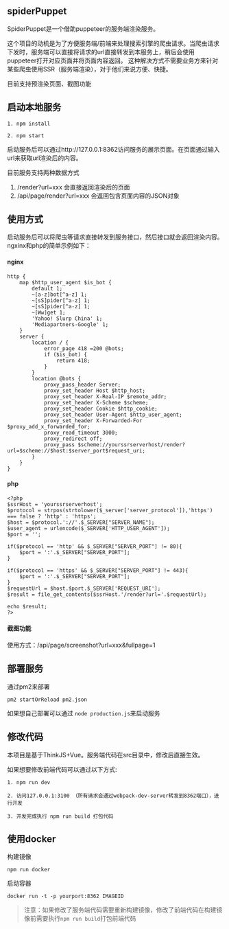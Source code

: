 
## spiderPuppet

SpiderPuppet是一个借助puppeteer的服务端渲染服务。

这个项目的动机是为了方便服务端/前端来处理搜索引擎的爬虫请求。当爬虫请求下发时，服务端可以直接将请求的url直接转发到本服务上，稍后会使用puppeteer打开对应页面并将页面内容返回。
这种解决方式不需要业务方来针对某些爬虫使用SSR（服务端渲染），对于他们来说方便、快捷。

目前支持预渲染页面、截图功能

## 启动本地服务

```
1. npm install

2. npm start
```

启动服务后可以通过http://127.0.0.1:8362访问服务的展示页面。在页面通过输入url来获取url渲染后的内容。

目前服务支持两种数据方式

1. /render?url=xxx 会直接返回渲染后的页面
2. /api/page/render?url=xxx 会返回包含页面内容的JSON对象

## 使用方式

启动服务后可以将爬虫等请求直接转发到服务接口，然后接口就会返回渲染内容。ngxinx和php的简单示例如下：

#### nginx
```
http {
    map $http_user_agent $is_bot {
        default 1;
        ~[a-z]bot[^a-z] 1;
        ~[sS]pider[^a-z] 1;
        ~[sS]pider[^a-z] 1;
        ~[Ww]get 1;
        'Yahoo! Slurp China' 1;
        'Mediapartners-Google' 1;
    }
    server {
        location / {
            error_page 418 =200 @bots;
            if ($is_bot) {
                return 418;
            }
        }
        location @bots {
            proxy_pass_header Server;
            proxy_set_header Host $http_host;
            proxy_set_header X-Real-IP $remote_addr;
            proxy_set_header X-Scheme $scheme;
            proxy_set_header Cookie $http_cookie;
            proxy_set_header User-Agent $http_user_agent;
            proxy_set_header X-Forwarded-For $proxy_add_x_forwarded_for;
            proxy_read_timeout 3000;
            proxy_redirect off;
            proxy_pass $scheme://yourssrserverhost/render?url=$scheme://$host:$server_port$request_uri;
        }
    }
}
```

#### php 
```
<?php
$ssrHost = 'yourssrserverhost';
$protocol = strpos(strtolower($_server['server_protocol']),'https')  === false ? 'http' : 'https';
$host = $protocol.'://'.$_SERVER["SERVER_NAME"];
$user_agent = urlencode($_SERVER['HTTP_USER_AGENT']);
$port = '';

if($protocol == 'http' && $_SERVER["SERVER_PORT"] != 80){
    $port = ':'.$_SERVER["SERVER_PORT"];
}

if($protocol == 'https' && $_SERVER["SERVER_PORT"] != 443){
    $port = ':'.$_SERVER["SERVER_PORT"];
}
$requestUrl = $host.$port.$_SERVER['REQUEST_URI'];
$result = file_get_contents($ssrHost.'/render?url='.$requestUrl);

echo $result;
?>
```

#### 截图功能

使用方式：/api/page/screenshot?url=xxx&fullpage=1

## 部署服务

通过pm2来部署

```
pm2 startOrReload pm2.json

```
如果想自己部署可以通过 ```node production.js```来启动服务

## 修改代码

本项目是基于ThinkJS+Vue。服务端代码在src目录中，修改后直接生效。

如果想要修改前端代码可以通过以下方式:

```
1. npm run dev 

2. 访问127.0.0.1:3100 （所有请求会通过webpack-dev-server转发到8362端口），进行开发

3. 开发完成执行 npm run build 打包代码

```
## 使用docker

构建镜像

```
npm run docker
```

启动容器

```
docker run -t -p yourport:8362 IMAGEID

```

>注意：如果修改了服务端代码需要重新构建镜像，修改了前端代码在构建镜像前需要执行```npm run build```打包前端代码